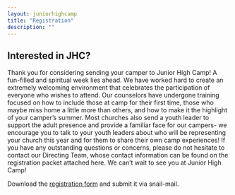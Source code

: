 ```yaml
---
layout: juniorhighcamp
title: "Registration"
description: ""
---
```


## Interested in JHC?

Thank you for considering sending your camper to Junior High Camp! A fun-filled and spiritual week lies ahead. We have worked hard to create an extremely welcoming environment that celebrates the participation of everyone who wishes to attend. Our counselors have undergone training focused on how to include those at camp for their first time, those who maybe miss home a little more than others, and how to make it the highlight of your camper’s summer. Most churches also send a youth leader to support the adult presence and provide a familiar face for our campers- we encourage you to talk to your youth leaders about who will be representing your church this year and for them to share their own camp experiences! If you have any outstanding questions or concerns, please do not hesitate to contact our Directing Team, whose contact information can be found on the registration packet attached here. We can’t wait to see you at Junior High Camp!

Download the [registration form](/assets/docs/JHCCamperReg2018.pdf) and submit it via snail-mail.
